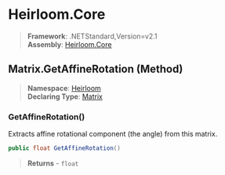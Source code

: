 # Heirloom.Core

> **Framework**: .NETStandard,Version=v2.1  
> **Assembly**: [Heirloom.Core][0]

## Matrix.GetAffineRotation (Method)

> **Namespace**: [Heirloom][0]  
> **Declaring Type**: [Matrix][1]

### GetAffineRotation()

Extracts affine rotational component (the angle) from this matrix.

```cs
public float GetAffineRotation()
```

> **Returns** - `float`

[0]: ../../../Heirloom.Core.md
[1]: ../Matrix.md
